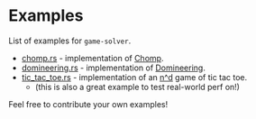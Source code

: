 # Examples

List of examples for `game-solver`.

- [chomp.rs](./chomp.rs) - implementation of [Chomp](https://en.wikipedia.org/wiki/Chomp).
- [domineering.rs](./domineering.rs) - implementation of [Domineering](https://en.wikipedia.org/wiki/Domineering).
- [tic_tac_toe.rs](./tic_tac_toe.rs) - implementation of an [n^d](https://en.wikipedia.org/wiki/Nd_game) game of tic tac toe.
    - (this is also a great example to test real-world perf on!)

Feel free to contribute your own examples!
